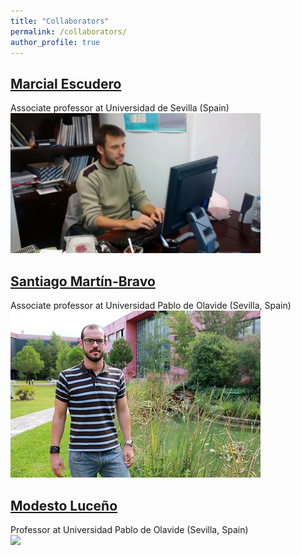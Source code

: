 ```yaml
---
title: "Collaborators"
permalink: /collaborators/
author_profile: true
---
```



## [Marcial Escudero](https://marcialescuderolab.weebly.com/)
Associate professor at Universidad de Sevilla (Spain)
<br/><img src='/images/collaborators/escudero.jpg' width="400"/>
## [Santiago Martín-Bravo](https://sites.google.com/site/smarbra/home)
Associate professor at Universidad Pablo de Olavide (Sevilla, Spain)
<br/><img src='/images/collaborators/martin-bravo.jpg' width="400"/>

## [Modesto Luceño](https://www.upo.es/bmib/contenido?pag=/portal/upo/profesores/mlucgar/profesor&menuid=25262&vE=)
Professor at Universidad Pablo de Olavide (Sevilla, Spain)
<br/><img src='/images/collaborators/luceño.jpg' width="400"/>
